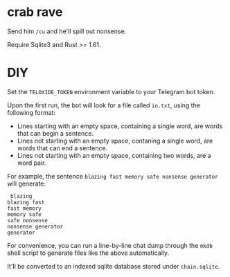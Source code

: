 # crab rave

Send him `/cu` and he'll spill out nonsense.

Require Sqlite3 and Rust >= 1.61.

# DIY

Set the `TELOXIDE_TOKEN` environment variable to your Telegram bot token.

Upon the first run, the bot will look for a file called `in.txt`, using the following format:

- Lines starting with an empty space, containing a single word, are words that can begin a sentence.
- Lines not starting with an empty space, contaning a single word, are words that can end a sentence.
- Lines not starting with an empty space, containing two words, are a word pair.

For example, the sentence `blazing fast memory safe nonsense generator` will generate:

```plain
 blazing
blazing fast
fast memory
memory safe
safe nonsense
nonsense generator
generator
```

For convenience, you can run a line-by-line chat dump through the `mkdb` shell script to generate files like the above automatically.

It'll be converted to an indexed sqlite database stored under `chain.sqlite`.
